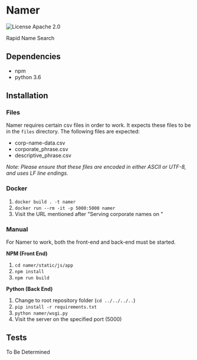 # Namer #
![License Apache 2.0](https://img.shields.io/badge/license-Apache%202.0-blue.svg)

Rapid Name Search

## Dependencies ##

- npm
- python 3.6

## Installation ##

### Files ###

Namer requires certain csv files in order to work. It expects these files to be in the `files` directory.
The following files are expected:

* corp-name-data.csv
* corporate_phrase.csv
* descriptive_phrase.csv

_Note: Please ensure that these files are encoded in either ASCII or UTF-8, and uses LF line endings._

### Docker ###

1. `docker build . -t namer`
2. `docker run --rm -it -p 5000:5000 namer`
3. Visit the URL mentioned after "Serving corporate names on "

### Manual ###

For Namer to work, both the front-end and back-end must be started.

**NPM (Front End)**

1. `cd namer/static/js/app`
2. `npm install`
3. `npm run build`

**Python (Back End)**

1. Change to root repository folder (`cd ../../../..`)
2. `pip install -r requirements.txt`
3. `python namer/wsgi.py`
4. Visit the server on the specified port (5000)

## Tests ##

To Be Determined
